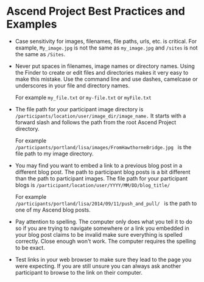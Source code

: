 # Ascend Project Best Practices and Examples

*   Case sensitivity for images, filenames, file paths, urls, etc. is critical. For example, <code>My_image.jpg</code> is not the same as <code>my_image.jpg</code> and <code>/sites</code> is not the same as <code>/Sites</code>.

*   Never put spaces in filenames, image names or directory names. Using the Finder to create or edit files and directories makes it very easy to make this mistake. Use the command line and use dashes, camelcase or underscores in your file and directory names.

    For example <code>my_file.txt</code> or <code>my-file.txt</code> or <code>myFile.txt</code>

*   The file path for your participant image directory is <code>/participants/location/user/image_dir/image_name.</code> It starts with a forward slash and follows the path from the root Ascend Project directory.

    For example <code> /participants/portland/lisa/images/FromHawthorneBridge.jpg </code> is the file path to my image directory.

*   You may find you want to embed a link to a previous blog post in a different blog post. The path to participant blog posts is a bit different than the path to participant images. The file path for your participant blogs is <code>/participant/location/user/YYYY/MM/DD/blog_title/</code>

    For example <code> /participants/portland/lisa/2014/09/11/push_and_pull/ </code> is the path to one of my Ascend blog posts.

*   Pay attention to spelling. The computer only does what you tell it to do so if you are trying to navigate somewhere or a link you embedded in your blog post claims to be invalid make sure everything is spelled correctly. Close enough won't work. The computer requires the spelling to be exact.

*   Test links in your web browser to make sure they lead to the page you were expecting. If you are still unsure you can always ask another participant to browse to the link on their computer.

